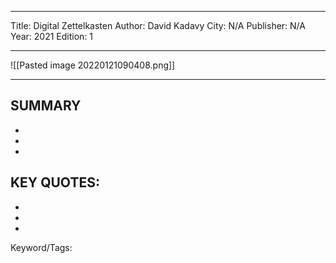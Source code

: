 
---
Title: Digital Zettelkasten
Author: David Kadavy
City: N/A
Publisher: N/A
Year: 2021
Edition: 1

---

![[Pasted image 20220121090408.png]]

---

## SUMMARY

-
-
-

## KEY QUOTES:
-
-
-


Keyword/Tags: 
